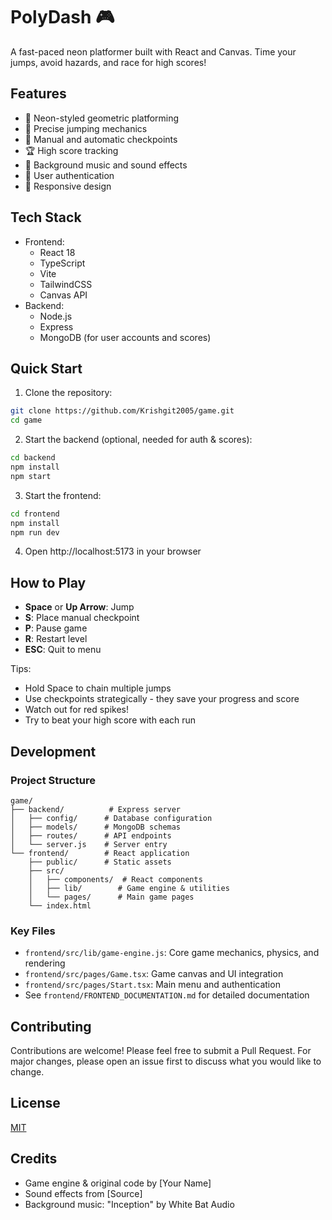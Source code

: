 # PolyDash 🎮

A fast-paced neon platformer built with React and Canvas. Time your jumps, avoid hazards, and race for high scores!

## Features

- 🌟 Neon-styled geometric platforming
- 🎯 Precise jumping mechanics
- 💾 Manual and automatic checkpoints
- 🏆 High score tracking
- 🎵 Background music and sound effects
- 🔐 User authentication
- 📱 Responsive design

## Tech Stack

- Frontend:
  - React 18
  - TypeScript
  - Vite
  - TailwindCSS
  - Canvas API
- Backend:
  - Node.js
  - Express
  - MongoDB (for user accounts and scores)

## Quick Start

1. Clone the repository:
```bash
git clone https://github.com/Krishgit2005/game.git
cd game
```

2. Start the backend (optional, needed for auth & scores):
```bash
cd backend
npm install
npm start
```

3. Start the frontend:
```bash
cd frontend
npm install
npm run dev
```

4. Open http://localhost:5173 in your browser

## How to Play

- **Space** or **Up Arrow**: Jump
- **S**: Place manual checkpoint
- **P**: Pause game
- **R**: Restart level
- **ESC**: Quit to menu

Tips:
- Hold Space to chain multiple jumps
- Use checkpoints strategically - they save your progress and score
- Watch out for red spikes!
- Try to beat your high score with each run

## Development

### Project Structure

```
game/
├── backend/          # Express server
│   ├── config/      # Database configuration
│   ├── models/      # MongoDB schemas
│   ├── routes/      # API endpoints
│   └── server.js    # Server entry
└── frontend/        # React application
    ├── public/      # Static assets
    ├── src/
    │   ├── components/  # React components
    │   ├── lib/        # Game engine & utilities
    │   └── pages/      # Main game pages
    └── index.html
```

### Key Files

- `frontend/src/lib/game-engine.js`: Core game mechanics, physics, and rendering
- `frontend/src/pages/Game.tsx`: Game canvas and UI integration
- `frontend/src/pages/Start.tsx`: Main menu and authentication
- See `frontend/FRONTEND_DOCUMENTATION.md` for detailed documentation

## Contributing

Contributions are welcome! Please feel free to submit a Pull Request. For major changes, please open an issue first to discuss what you would like to change.

## License

[MIT](LICENSE)

## Credits

- Game engine & original code by [Your Name]
- Sound effects from [Source]
- Background music: "Inception" by White Bat Audio